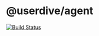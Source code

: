 # @userdive/agent

[![Build Status][travis-image]][travis-url]

[travis-image]: https://travis-ci.com/uncovertruth/userdive.js.svg?token=jwBf8J1p7dtDvrhwRcod&branch=master
[travis-url]: https://travis-ci.com/uncovertruth/userdive.js

